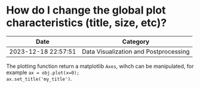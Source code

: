# How do I change the global plot characteristics (title, size, etc)?

| Date       | Category    |
|------------|-------------|
| 2023-12-18 22:57:51 | Data Visualization and Postprocessing |


The plotting function return a matplotlib <code>Axes</code>, wihch can be manipulated, for example <code>ax = obj.plot(x=0);  ax.set_title('my_title')</code>.